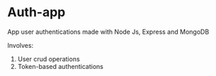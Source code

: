 # Auth-app

App user authentications made with Node Js, Express and MongoDB

Involves:

 1. User crud operations
 2. Token-based authentications
	
